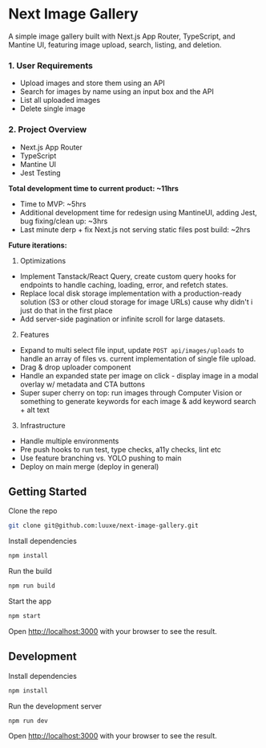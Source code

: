 # Next Image Gallery

A simple image gallery built with Next.js App Router, TypeScript, and Mantine UI, featuring image upload, search, listing, and deletion.

### 1. User Requirements

- Upload images and store them using an API
- Search for images by name using an input box and the API
- List all uploaded images
- Delete single image

### 2. Project Overview

- Next.js App Router
- TypeScript
- Mantine UI
- Jest Testing

**Total development time to current product: ~11hrs**
- Time to MVP: ~5hrs
- Additional development time for redesign using MantineUI, adding Jest, bug fixing/clean up: ~3hrs
- Last minute derp + fix Next.js not serving static files post build: ~2hrs

**Future iterations:**
1. Optimizations
- Implement Tanstack/React Query, create custom query hooks for endpoints to handle caching, loading, error, and refetch states.
- Replace local disk storage implementation with a production-ready solution (S3 or other cloud storage for image URLs) cause why didn't i just do that in the first place
- Add server-side pagination or infinite scroll for large datasets.

2. Features
- Expand to multi select file input, update `POST api/images/uploads` to handle an array of files vs. current implementation of single file upload.
- Drag & drop uploader component
- Handle an expanded state per image on click - display image in a modal overlay w/ metadata and CTA buttons
- Super super cherry on top: run images through Computer Vision or something to generate keywords for each image & add keyword search + alt text

3. Infrastructure
- Handle multiple environments
- Pre push hooks to run test, type checks, a11y checks, lint etc
- Use feature branching vs. YOLO pushing to main
- Deploy on main merge (deploy in general)

## Getting Started

Clone the repo

```bash
git clone git@github.com:luuxe/next-image-gallery.git
```

Install dependencies

```bash
npm install
```

Run the build
```bash
npm run build
```

Start the app

```bash
npm start
```
Open [http://localhost:3000](http://localhost:3000) with your browser to see the result.

## Development

Install dependencies

```bash
npm install
```

Run the development server

```bash
npm run dev
```

Open [http://localhost:3000](http://localhost:3000) with your browser to see the result.
